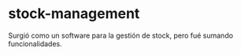 # stock-management
Surgió como un software para la gestión de stock, pero fué sumando funcionalidades.
